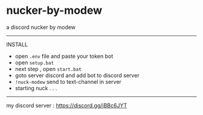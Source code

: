 # nucker-by-modew
a discord nucker by modew
_________________________________________
INSTALL
- open `.env` file and paste your token bot
- open `setup.bat`
- next step , open `start.bat`
- goto server discord and add bot to discord server
- `!nuck-modew` send to text-channel in server
- starting nuck . . .
_________________________________________
my discord server : https://discord.gg/jBBc6JYT
